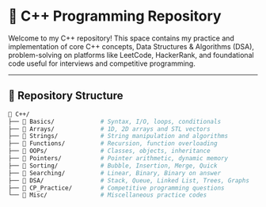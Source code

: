 # 🚀 C++ Programming Repository

Welcome to my C++ repository! This space contains my practice and implementation of core C++ concepts, Data Structures & Algorithms (DSA), problem-solving on platforms like LeetCode, HackerRank, and foundational code useful for interviews and competitive programming.

---

## 📂 Repository Structure

```bash
📁 C++/
├── 📁 Basics/             # Syntax, I/O, loops, conditionals
├── 📁 Arrays/             # 1D, 2D arrays and STL vectors
├── 📁 Strings/            # String manipulation and algorithms
├── 📁 Functions/          # Recursion, function overloading
├── 📁 OOPs/               # Classes, objects, inheritance
├── 📁 Pointers/           # Pointer arithmetic, dynamic memory
├── 📁 Sorting/            # Bubble, Insertion, Merge, Quick
├── 📁 Searching/          # Linear, Binary, Binary on answer
├── 📁 DSA/                # Stack, Queue, Linked List, Trees, Graphs
├── 📁 CP_Practice/        # Competitive programming questions
└── 📁 Misc/               # Miscellaneous practice codes
